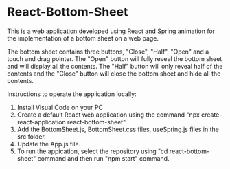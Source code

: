 # React-Bottom-Sheet

This is a web application developed using React and Spring animation for the implementation of a bottom sheet on a web page. 

The bottom sheet contains three buttons, "Close", "Half", "Open" and a touch and drag pointer.
The "Open" button will fully reveal the bottom sheet and will display all the contents.
The "Half" button will only reveal half of the contents and the "Close" button will close the bottom sheet and hide all the contents.

Instructions to operate the application locally:

1. Install Visual Code on your PC
2. Create a default React web application using the command "npx create-react-application react-bottom-sheet"
3. Add the BottomSheet.js, BottomSheet.css files, useSpring.js files in the src folder.
4. Update the App.js file.
5. To run the appication, select the repository using "cd react-bottom-sheet" command and then run "npm start" command.




